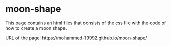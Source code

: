 # moon-shape

This page contains an html files that consists of the css file with the code of how to create a moon shape.

URL of the page: https://mohammed-19992.github.io/moon-shape/
